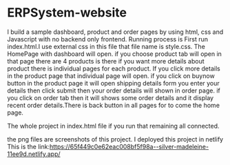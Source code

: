 # ERPSystem-website
I build a sample dashboard, product and order pages by using html, css and  Javascript with no backend only frontend.
Running process is First run index.html.I use external css in this file that file name is style.css.
The HomePage with dashboard will open.
if you choose product tab will open in that page there are 4 products is there if you want more details about product there is individual pages for each product. If you click more details in the product page that individual page will open.
if you click on buynow button in the product page it will open shipping details form you enter your details then click submit then your order details will shown in order page.
if you click on order tab then it will shows some order details and it display recent order details.There is back button in all pages for to come the home page.

The whole project in index.html file if you run that remaining all connected.

the png files are screenshots of this project.
I deployed this project in netlify
This is the link:https://65f449c0e62eac008bf5f98a--silver-madeleine-11ee9d.netlify.app/
